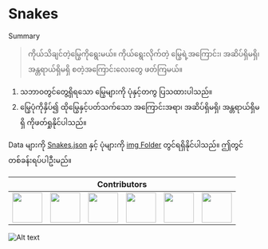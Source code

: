 # Snakes
Summary
>ကိုယ်သိချင်တဲ့မြွေကိုရွေးမယ်။ ကိုယ်ရွေးလိုက်တဲ့ မြွေရဲ့အကြောင်း၊ အဆိပ်ရှိမရှိ၊ အန္တရာယ်ရှိမရှိ စတဲ့အကြောင်းလေးတွေ ဖတ်ကြမယ်။

1. သဘာဝတွင်တွေ့ရှိရသော မြွေများကို ပုံနှင့်တကွ ပြသထားပါသည်။
2. မြွေပုံကိုနှိပ်၍ ထိုမြွေနှင့်ပတ်သက်သော အကြောင်းအရာ၊ အဆိပ်ရှိမရှိ၊ အန္တရာယ်ရှိမရှိ ကိုဖတ်ရှုနိုင်ပါသည်။

Data များကို [Snakes.json](https://github.com/sannlynnhtun-coding/Snakes/blob/main/Snakes.json) နှင့် ပုံများကို [img Folder](https://github.com/sannlynnhtun-coding/Snakes/tree/main/img) တွင်ရရှိနိုင်ပါသည်။ ဤတွင်တစ်ခန်းရပ်ပါဦးမည်။
<table>
 <thead>
  <tr>
   <th colspan="11">Contributors</th>
  </tr>
 </thead>
    <tbody>
        <tr>
            <td><a href="https://github.com/sannlynnhtun-coding"><img src="https://github.com/sannlynnhtun-coding.png" width="60px;"/></a></td>
            <td><a href="https://github.com/myatthitlwin8"><img src="https://github.com/myatthitlwin8.png" width="60px;"/></a></td>
            <td><a href="https://github.com/MyatPhoneThant"><img src="https://github.com/MyatPhoneThant.png" width="60px;"/></a></td>
            <td><a href="https://github.com/mgchit-coding"><img src="https://github.com/mgchit-coding.png" width="60px;"/></a></td>
            <td><a href="https://github.com/Mi-Mi-Soe"><img src="https://github.com/Mi-Mi-Soe.png" width="60px;"/></a></td>
            <td><a href="https://github.com/dabria2004"><img src="https://github.com/dabria2004.png" width="60px;"/></a></td>
        </tr>
    </tbody>
</table>

![Alt text](https://github.com/sannlynnhtun-coding/Snakes/blob/main/SnakesMindMap.png)

